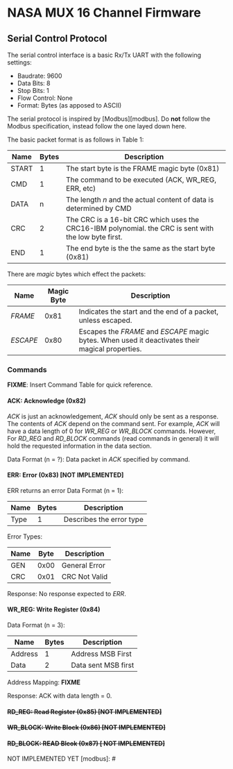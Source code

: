 # NASA MUX 16 Channel Firmware

## Serial Control Protocol

The serial control interface is a basic Rx/Tx UART with the following settings:

- Baudrate: 9600
- Data Bits: 8
- Stop Bits: 1
- Flow Control: None
- Format: Bytes (as apposed to ASCII)

The serial protocol is inspired by [Modbus][modbus]. Do __not__ follow the 
Modbus specification, instead follow the one layed down here.

The basic packet format is as follows in Table 1:

| Name  | Bytes | Description                                                  |
|-------|-------|--------------------------------------------------------------|
| START |     1 | The start byte is the FRAME magic byte (0x81)                |
| CMD   |     1 | The command to be executed (ACK, WR\_REG, ERR, etc)          |
| DATA  |     n | The length _n_ and the actual content of data is determined by CMD |
| CRC   |     2 | The CRC is a 16-bit CRC which uses the CRC16-IBM polynomial. the CRC is sent with the low byte first. |
| END   |     1 | The end byte is the the same as the start byte (0x81)        |

There are _magic_ bytes which effect the packets:

| Name     | Magic Byte | Description                                          |
|----------|------------|------------------------------------------------------|
| _FRAME_  |       0x81 | Indicates the start and the end of a packet, unless escaped. |
| _ESCAPE_ |       0x80 | Escapes the _FRAME_ and _ESCAPE_ magic bytes. When used it deactivates their magical properties. |

### Commands

__FIXME__: Insert Command Table for quick reference.

#### ACK: Acknowledge (0x82)

_ACK_ is just an acknowledgement, _ACK_ should only be sent as a response. 
The contents of _ACK_ depend on the command sent. For example, _ACK_ will
have a data length of 0 for _WR\_REG_ or _WR\_BLOCK_ commands. However,
For _RD\_REG_ and _RD\_BLOCK_ commands (read commands in general) it will
hold the requested information in the data section.

Data Format (n = ?): Data packet in _ACK_ specified by command.

#### ERR: Error (0x83) [NOT IMPLEMENTED]

ERR returns an error 
Data Format (n = 1):
 
| Name | Bytes | Description              |
|------|-------|--------------------------|
| Type | 1     | Describes the error type |

Error Types:

| Name | Byte | Description        |
|------|------|--------------------|
| GEN  | 0x00 | General Error      |
| CRC  | 0x01 | CRC Not Valid      |

Response: No response expected to _ERR_.

#### WR_REG: Write Register (0x84)

Data Format (n = 3):

|Name     | Bytes | Description         |
|---------|-------|---------------------|
| Address | 1     | Address MSB First   |
| Data    | 2     | Data sent MSB first |

Address Mapping: __FIXME__

Response: ACK with data length = 0.

#### ~~RD_REG: Read Register  (0x85) [NOT IMPLEMENTED]~~
#### ~~WR_BLOCK: Write Block (0x86) [NOT IMPLEMENTED]~~
#### ~~RD_BLOCK: READ Blcok (0x87) [ NOT IMPLEMENTED]~~

NOT IMPLEMENTED YET
[modbus]: #
